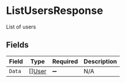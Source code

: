 # ListUsersResponse

List of users


## Fields

| Field                                 | Type                                  | Required                              | Description                           |
| ------------------------------------- | ------------------------------------- | ------------------------------------- | ------------------------------------- |
| `Data`                                | [][User](../../models/shared/user.md) | :heavy_minus_sign:                    | N/A                                   |